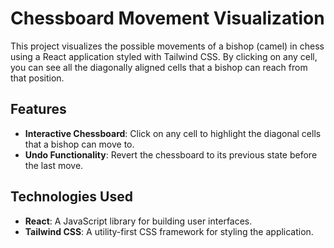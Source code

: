 # Chessboard Movement Visualization

This project visualizes the possible movements of a bishop (camel) in chess using a React application styled with Tailwind CSS. By clicking on any cell, you can see all the diagonally aligned cells that a bishop can reach from that position.

## Features

- **Interactive Chessboard**: Click on any cell to highlight the diagonal cells that a bishop can move to.
- **Undo Functionality**: Revert the chessboard to its previous state before the last move.

## Technologies Used

- **React**: A JavaScript library for building user interfaces.
- **Tailwind CSS**: A utility-first CSS framework for styling the application.